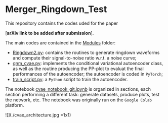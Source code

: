 # Merger_Ringdown_Test
This repository contains the codes uded for the paper

[__arXiv link to be added after submission__].

The main codes are contained in the [Modules](Modules/) folder:
- [Ringdown2.py](Modules/Ringdown2.py): contains the routines to generate ringdown waveforms and compute their signal-to-noise ratio w.r.t. a noise curve;
- [qnm_cvae.py](Modules/qnm_cvae.py): implements the conditional variational autoencoder class, as well as the routine producing the PP-plot to evaluat the final performances of the autoencoder; the autoencoder is coded in `PyTorch`;
- [train_script.py](Modules/train_script.py): a `Python` script to train the autoencoder.

The notebook [cvae_notebook_git.ipynb](cvae_notebook_git.ipynb) is organized in sections, each section performing a different task: generate datasets, produce plots, test the network, etc. The notebook was originally run on the `Google Colab` platform.

![](./cvae_architecture.jpg =1x1)
